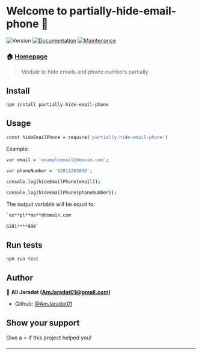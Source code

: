 # Welcome to partially-hide-email-phone 👋
![Version](https://img.shields.io/badge/version-1.0.1-blue.svg?cacheSeconds=2592000)
[![Documentation](https://img.shields.io/badge/documentation-yes-brightgreen.svg)](https://github.com/AmJaradat01/partially-hide-email-phone#readme)
[![Maintenance](https://img.shields.io/badge/Maintained%3F-yes-green.svg)](https://github.com/AmJaradat01/partially-hide-email-phone/graphs/commit-activity)

### 🏠 [Homepage](https://github.com/AmJaradat01/partially-hide-email-phone#readme)

> Module to hide emails and phone numbers partially

## Install

```sh
npm install partially-hide-email-phone
```
## Usage

```sh
const hideEmailPhone = require('partially-hide-email-phone')
```

Example:

 ```sh
var email = 'exampleemail@domain.com';
  
var phoneNumber = '62811203898';

console.log(hideEmailPhone(email));

console.log(hideEmailPhone(phoneNumber));
 ```

The output variable will be equal to:

```sh
`ex**pl**ma**@domain.com
 
6281****898`

```

## Run tests

```sh
npm run test
```

## Author

👤 **Ali Jaradat (AmJaradat01@gmail.com)**

* Github: [@AmJaradat01](https://github.com/AmJaradat01)

## Show your support

Give a ⭐️ if this project helped you!


***